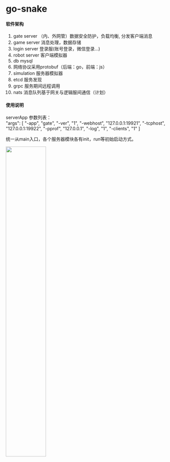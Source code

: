 # go-snake

#### 软件架构

1. gate server （内、外网管）数据安全防护，负载均衡, 分发客户端消息
2. game server 消息处理，数据存储 
3. login server 登录服(账号登录，微信登录...)
4. robot server 客户端模拟器
5. db mysql 
6. 网络协议采用protobuf（后端：go，前端：js）
7. simulation 服务器模拟器
8. etcd 服务发现
9. grpc 服务期间远程调用
10. nats 消息队列基于网关与逻辑服间通信（计划）

#### 使用说明
serverApp 参数列表：   
"args": [
    "-app",
    "gate",
    "-ver",
    "1",
    "-webhost",
    "127.0.0.1:19921",
    "-tcphost",
    "127.0.0.1:19922",
    "-pprof",
    "127.0.0.1",
    "-log",
    "1",
    "-clients",
    "1"
]

统一从main入口，各个服务器模块各有init，run等初始启动方式。

<img src="https://github.com/Peakchen/go-snake/tree/master/src/app/note/struct.png" width="50%">